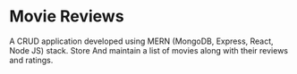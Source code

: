 # Movie Reviews

A CRUD application developed using MERN (MongoDB, Express, React, Node JS) stack. Store And maintain a list of movies along with their reviews and ratings.	